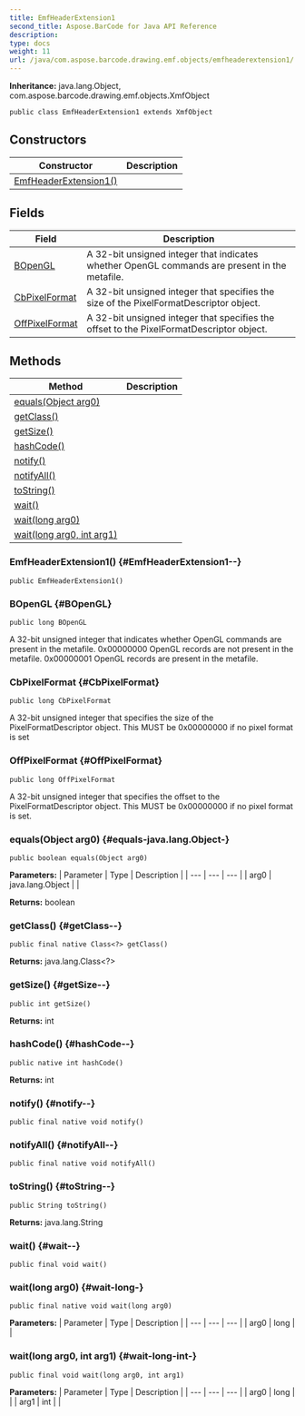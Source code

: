 ```yaml
---
title: EmfHeaderExtension1
second_title: Aspose.BarCode for Java API Reference
description: 
type: docs
weight: 11
url: /java/com.aspose.barcode.drawing.emf.objects/emfheaderextension1/
---
```

**Inheritance:**
java.lang.Object, com.aspose.barcode.drawing.emf.objects.XmfObject
```
public class EmfHeaderExtension1 extends XmfObject
```
## Constructors

| Constructor | Description |
| --- | --- |
| [EmfHeaderExtension1()](#EmfHeaderExtension1--) |  |
## Fields

| Field | Description |
| --- | --- |
| [BOpenGL](#BOpenGL) | A 32-bit unsigned integer that indicates whether OpenGL commands are present in the metafile. |
| [CbPixelFormat](#CbPixelFormat) | A 32-bit unsigned integer that specifies the size of the PixelFormatDescriptor object. |
| [OffPixelFormat](#OffPixelFormat) | A 32-bit unsigned integer that specifies the offset to the PixelFormatDescriptor object. |
## Methods

| Method | Description |
| --- | --- |
| [equals(Object arg0)](#equals-java.lang.Object-) |  |
| [getClass()](#getClass--) |  |
| [getSize()](#getSize--) |  |
| [hashCode()](#hashCode--) |  |
| [notify()](#notify--) |  |
| [notifyAll()](#notifyAll--) |  |
| [toString()](#toString--) |  |
| [wait()](#wait--) |  |
| [wait(long arg0)](#wait-long-) |  |
| [wait(long arg0, int arg1)](#wait-long-int-) |  |
### EmfHeaderExtension1() {#EmfHeaderExtension1--}
```
public EmfHeaderExtension1()
```


### BOpenGL {#BOpenGL}
```
public long BOpenGL
```


A 32-bit unsigned integer that indicates whether OpenGL commands are present in the metafile. 0x00000000 OpenGL records are not present in the metafile. 0x00000001 OpenGL records are present in the metafile.

### CbPixelFormat {#CbPixelFormat}
```
public long CbPixelFormat
```


A 32-bit unsigned integer that specifies the size of the PixelFormatDescriptor object. This MUST be 0x00000000 if no pixel format is set

### OffPixelFormat {#OffPixelFormat}
```
public long OffPixelFormat
```


A 32-bit unsigned integer that specifies the offset to the PixelFormatDescriptor object. This MUST be 0x00000000 if no pixel format is set.

### equals(Object arg0) {#equals-java.lang.Object-}
```
public boolean equals(Object arg0)
```




**Parameters:**
| Parameter | Type | Description |
| --- | --- | --- |
| arg0 | java.lang.Object |  |

**Returns:**
boolean
### getClass() {#getClass--}
```
public final native Class<?> getClass()
```




**Returns:**
java.lang.Class<?>
### getSize() {#getSize--}
```
public int getSize()
```




**Returns:**
int
### hashCode() {#hashCode--}
```
public native int hashCode()
```




**Returns:**
int
### notify() {#notify--}
```
public final native void notify()
```




### notifyAll() {#notifyAll--}
```
public final native void notifyAll()
```




### toString() {#toString--}
```
public String toString()
```




**Returns:**
java.lang.String
### wait() {#wait--}
```
public final void wait()
```




### wait(long arg0) {#wait-long-}
```
public final native void wait(long arg0)
```




**Parameters:**
| Parameter | Type | Description |
| --- | --- | --- |
| arg0 | long |  |

### wait(long arg0, int arg1) {#wait-long-int-}
```
public final void wait(long arg0, int arg1)
```




**Parameters:**
| Parameter | Type | Description |
| --- | --- | --- |
| arg0 | long |  |
| arg1 | int |  |

